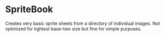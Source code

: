 # SpriteBook

Creates very basic sprite sheets from a directory of individual images. Not optimized for tightest base-two size but fine for simple purposes.
